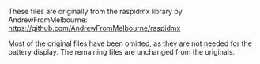 These files are originally from the raspidmx library by AndrewFromMelbourne:
https://github.com/AndrewFromMelbourne/raspidmx

Most of the original files have been omitted, as they are not needed for the battery display. The remaining files are unchanged from the originals.
